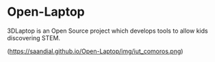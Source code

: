 # Open-Laptop
3DLaptop is an Open Source project which develops tools to allow kids discovering STEM.

(https://saandial.github.io/Open-Laptop/img/iut_comoros.png)
